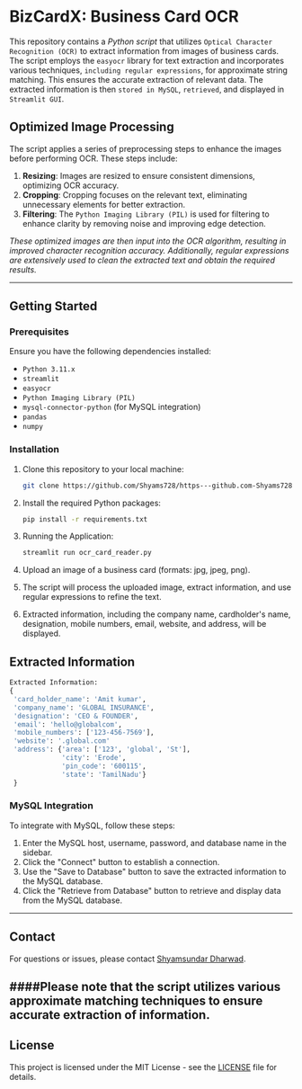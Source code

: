 # BizCardX: Business Card OCR

This repository contains a _Python script_ that utilizes `Optical Character Recognition (OCR)` to extract information from images of business cards. The script employs the `easyocr` library for text extraction and incorporates various techniques, `including regular expressions`, for approximate string matching. This ensures the accurate extraction of relevant data. The extracted information is then `stored in MySQL`, `retrieved`, and displayed in `Streamlit GUI`.

## Optimized Image Processing

The script applies a series of preprocessing steps to enhance the images before performing OCR. These steps include:

1. **Resizing**: Images are resized to ensure consistent dimensions, optimizing OCR accuracy.
2. **Cropping**: Cropping focuses on the relevant text, eliminating unnecessary elements for better extraction.
3. **Filtering**: The `Python Imaging Library (PIL)` is used for filtering to enhance clarity by removing noise and improving edge detection.

_These optimized images are then input into the OCR algorithm, resulting in improved character recognition accuracy. Additionally, regular expressions are extensively used to clean the extracted text and obtain the required results._

---

## Getting Started

### Prerequisites

Ensure you have the following dependencies installed:

- `Python 3.11.x`
- `streamlit`
- `easyocr`
- `Python Imaging Library (PIL)`
- `mysql-connector-python` (for MySQL integration)
- `pandas`
- `numpy`

### Installation

1. Clone this repository to your local machine:

   ```bash
   git clone https://github.com/Shyams728/https---github.com-Shyams728-bizcard_ocr_project/edit/main.git
   ```

2. Install the required Python packages:

   ```bash
   pip install -r requirements.txt
   ```
5. Running the Application:

   ```bash
   streamlit run ocr_card_reader.py
   ```


1. Upload an image of a business card (formats: jpg, jpeg, png).
2. The script will process the uploaded image, extract information, and use regular expressions to refine the text.
3. Extracted information, including the company name, cardholder's name, designation, mobile numbers, email, website, and address, will be displayed.

## Extracted Information
```python
Extracted Information: 
{
 'card_holder_name': 'Amit kumar',
 'company_name': 'GLOBAL INSURANCE',
 'designation': 'CEO & FOUNDER',
 'email': 'hello@globalcom',
 'mobile_numbers': ['123-456-7569'],
 'website': '.global.com'
 'address': {'area': ['123', 'global', 'St'],
             'city': 'Erode',
             'pin_code': '600115',
             'state': 'TamilNadu'}
 }
```

### MySQL Integration

To integrate with MySQL, follow these steps:

1. Enter the MySQL host, username, password, and database name in the sidebar.
2. Click the "Connect" button to establish a connection.
3. Use the "Save to Database" button to save the extracted information to the MySQL database.
4. Click the "Retrieve from Database" button to retrieve and display data from the MySQL database.

---

## Contact

For questions or issues, please contact [Shyamsundar Dharwad](mailto:shyamsundardharwad@gmail.com).

####Please note that the script utilizes various approximate matching techniques to ensure accurate extraction of information.
---
## License

This project is licensed under the MIT License - see the [LICENSE](LICENSE) file for details.

